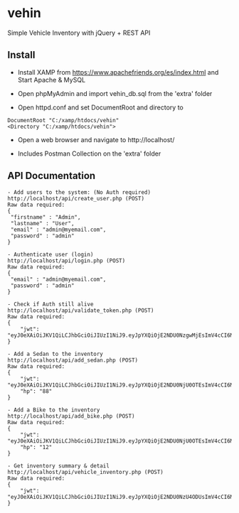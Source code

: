 # vehin
Simple Vehicle Inventory with jQuery + REST API

## Install
- Install XAMP from https://www.apachefriends.org/es/index.html and Start Apache & MySQL

* Open phpMyAdmin and import vehin_db.sql from the 'extra' folder

* Open httpd.conf and set DocumentRoot and directory to
```
DocumentRoot "C:/xamp/htdocs/vehin"
<Directory "C:/xamp/htdocs/vehin">
```
* Open a web browser and navigate to
http://localhost/

* Includes Postman Collection on the 'extra' folder

## API Documentation
```
- Add users to the system: (No Auth required)
http://localhost/api/create_user.php (POST)
Raw data required:
{
 "firstname" : "Admin",
 "lastname" : "User",
 "email" : "admin@myemail.com",
 "password" : "admin"
}

- Authenticate user (login) 
http://localhost/api/login.php (POST)
Raw data required:
{
 "email" : "admin@myemail.com",
 "password" : "admin"
}

- Check if Auth still alive
http://localhost/api/validate_token.php (POST)
Raw data required:
{
    "jwt": "eyJ0eXAiOiJKV1QiLCJhbGciOiJIUzI1NiJ9.eyJpYXQiOjE2NDU0NzgwMjEsImV4cCI6MTY0NTQ3ODMyMSwiaXNzIjoiaHR0cDovL2xvY2FsaG9zdC9hcGkvIiwiZGF0YSI6eyJpZCI6IjEyIiwiZmlyc3RuYW1lIjoiVXNlciA3IiwibGFzdG5hbWUiOiJUZXN0IiwiZW1haWwiOiJ0dXNlcjdAbXllbWFpbC5jb20ifX0.ghdM7S5icsGWm9EnK3cKRxllObSaNGFYO5f_sBRJ7jE"
}

- Add a Sedan to the inventory
http://localhost/api/add_sedan.php (POST)
Raw data required:
{
    "jwt": "eyJ0eXAiOiJKV1QiLCJhbGciOiJIUzI1NiJ9.eyJpYXQiOjE2NDU0NjU0OTEsImV4cCI6MTY0NTQ2NTc5MSwiaXNzIjoiaHR0cDovL2xvY2FsaG9zdC9hcGkvIiwiZGF0YSI6eyJpZCI6IjEyIiwiZmlyc3RuYW1lIjoiVXNlciA3IiwibGFzdG5hbWUiOiJUZXN0IiwiZW1haWwiOiJ0dXNlcjdAbXllbWFpbC5jb20ifX0.QMXDR6zMJEn0IKKceDVQAdPvNtrQ0b5yN46YnAfcrro",
    "hp": "88"
}

- Add a Bike to the inventory
http://localhost/api/add_bike.php (POST)
Raw data required:
{
    "jwt": "eyJ0eXAiOiJKV1QiLCJhbGciOiJIUzI1NiJ9.eyJpYXQiOjE2NDU0NjU0OTEsImV4cCI6MTY0NTQ2NTc5MSwiaXNzIjoiaHR0cDovL2xvY2FsaG9zdC9hcGkvIiwiZGF0YSI6eyJpZCI6IjEyIiwiZmlyc3RuYW1lIjoiVXNlciA3IiwibGFzdG5hbWUiOiJUZXN0IiwiZW1haWwiOiJ0dXNlcjdAbXllbWFpbC5jb20ifX0.QMXDR6zMJEn0IKKceDVQAdPvNtrQ0b5yN46YnAfcrro",
    "hp": "12"
}

- Get inventory summary & detail
http://localhost/api/vehicle_inventory.php (POST)
Raw data required:
{
    "jwt": "eyJ0eXAiOiJKV1QiLCJhbGciOiJIUzI1NiJ9.eyJpYXQiOjE2NDU0NzU4ODUsImV4cCI6MTY0NTQ3NjE4NSwiaXNzIjoiaHR0cDovL2xvY2FsaG9zdC9hcGkvIiwiZGF0YSI6eyJpZCI6IjEyIiwiZmlyc3RuYW1lIjoiVXNlciA3IiwibGFzdG5hbWUiOiJUZXN0IiwiZW1haWwiOiJ0dXNlcjdAbXllbWFpbC5jb20ifX0.Mu_PSHk43et6bo8UlQVo07AfDspBpmZf2OkgvEFqGmU"
}
```